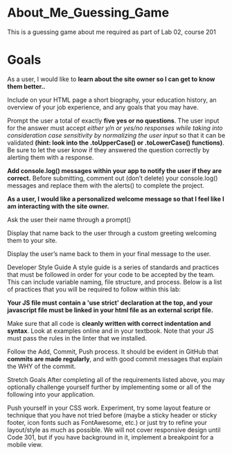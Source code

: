 # About_Me_Guessing_Game
This is a guessing game about me required as part of Lab 02, course 201
# **Goals**
As a user, I would like to **learn about the site owner so I can get to know them better..**

Include on your HTML page a short biography, your education history, an overview of your job experience, and any goals that you may have.

Prompt the user a total of exactly **five yes or no questions**. The user input for the answer must accept *either y/n or yes/no responses while taking into consideration case sensitivity by normalizing the user input* so that it can be validated **(hint: look into the .toUpperCase() or .toLowerCase() functions)**. Be sure to let the user know if they answered the question correctly by alerting them with a response.

**Add console.log() messages within your app to notify the user if they are correct.** Before submitting, comment out (don’t delete) your console.log() messages and replace them with the alerts() to complete the project.

**As a user, I would like a personalized welcome message so that I feel like I am interacting with the site owner.**

Ask the user their name through a prompt()

Display that name back to the user through a custom greeting welcoming them to your site.

Display the user’s name back to them in your final message to the user.

Developer Style Guide
A style guide is a series of standards and practices that must be followed in order for your code to be accepted by the team. This can include variable naming, file structure, and process. Below is a list of practices that you will be required to follow within this lab:

**Your JS file must contain a 'use strict' declaration at the top, and your javascript file must be linked in your html file as an external script file.**

Make sure that all code is **cleanly written with correct indentation and syntax**. Look at examples online and in your textbook. Note that your JS must pass the rules in the linter that we installed.

Follow the Add, Commit, Push process. It should be evident in GitHub that **commits are made regularly**, and with good commit messages that explain the WHY of the commit.

Stretch Goals
After completing all of the requirements listed above, you may optionally challenge yourself further by implementing some or all of the following into your application.

Push yourself in your CSS work. Experiment, try some layout feature or technique that you have not tried before (maybe a sticky header or sticky footer, icon fonts such as FontAwesome, etc.) or just try to refine your layout/style as much as possible. We will not cover responsive design until Code 301, but if you have background in it, implement a breakpoint for a mobile view.